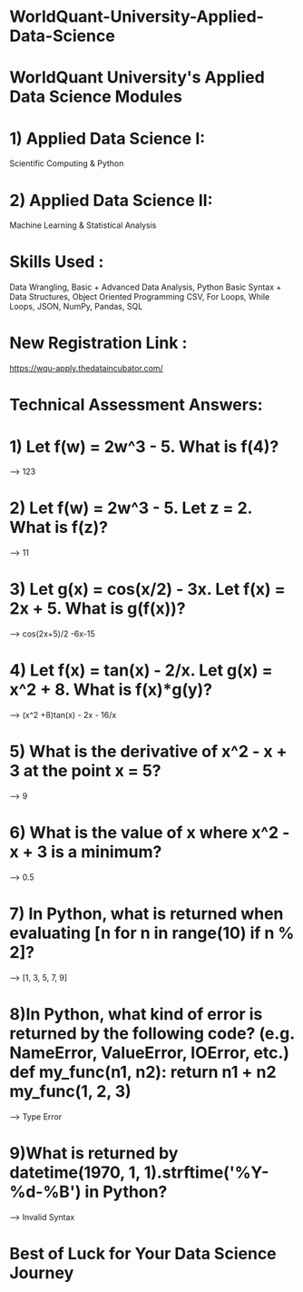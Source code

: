 # WorldQuant-University-Applied-Data-Science

# WorldQuant University's Applied Data Science Modules

# 1) Applied Data Science I: 
Scientific Computing & Python

# 2) Applied Data Science II: 
Machine Learning & Statistical Analysis

# Skills Used : 
Data Wrangling, Basic + Advanced Data Analysis, Python Basic Syntax + Data Structures, Object Oriented Programming CSV, For Loops, While Loops, JSON, NumPy, Pandas, SQL

# New Registration Link : 
https://wqu-apply.thedataincubator.com/

# Technical Assessment Answers:

# 1) Let f(w) = 2w^3 - 5. What is f(4)? 
--> 123

# 2) Let f(w) = 2w^3 - 5. Let z = 2. What is f(z)?
--> 11

# 3) Let g(x) = cos(x/2) - 3x. Let f(x) = 2x + 5. What is g(f(x))?
--> cos(2x+5)/2 -6x-15

# 4) Let f(x) = tan(x) - 2/x. Let g(x) = x^2 + 8. What is f(x)*g(y)?
--> (x^2 +8)tan(x) - 2x - 16/x

# 5) What is the derivative of x^2 - x + 3 at the point x = 5?
--> 9

# 6) What is the value of x where x^2 - x + 3 is a minimum?
--> 0.5

# 7) In Python, what is returned when evaluating [n for n in range(10) if n % 2]?
--> [1, 3, 5, 7, 9]

# 8)In Python, what kind of error is returned by the following code? (e.g. NameError, ValueError, IOError, etc.) def my_func(n1, n2): return n1 + n2 my_func(1, 2, 3)
--> Type Error

# 9)What is returned by datetime(1970, 1, 1).strftime('%Y-%d-%B') in Python?
--> Invalid Syntax

# Best of Luck for Your Data Science Journey
